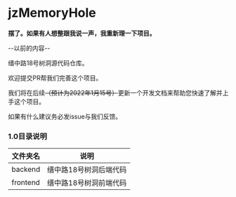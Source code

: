 # jzMemoryHole
**摆了。如果有人想整跟我说一声，我重新理一下项目。**

--以前的内容--

缙中路18号树洞源代码仓库。

欢迎提交PR帮我们完善这个项目。

我们将在后续~~（预计为2022年1月15号）~~更新一个开发文档来帮助您快速了解并上手这个项目。

如果有什么建议务必发issue与我们反馈。

### 1.0目录说明

| 文件夹名 | 说明                   |
| -------- | ---------------------- |
| backend  | 缙中路18号树洞后端代码 |
| frontend | 缙中路18号树洞前端代码 |

